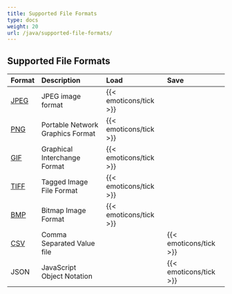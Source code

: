 ```yaml
---
title: Supported File Formats
type: docs
weight: 20
url: /java/supported-file-formats/
---
```


## **Supported File Formats**

|**Format**|**Description**|**Load**|**Save**|
| :- | :- | :- | :- |
|[J](https://wiki.fileformat.com/Page%20Description%20Language/PDF/)[PEG](https://wiki.fileformat.com/image/jpeg/)|JPEG image format|{{< emoticons/tick >}}| |
|[PNG](https://wiki.fileformat.com/image/png/)|Portable Network Graphics Format|{{< emoticons/tick >}}| |
|[GIF](https://wiki.fileformat.com/image/gif/)|Graphical Interchange Format|{{< emoticons/tick >}}| |
|[TIFF](https://wiki.fileformat.com/image/tiff/)|Tagged Image File Format|{{< emoticons/tick >}}| |
|[BMP](https://wiki.fileformat.com/image/bmp/)|Bitmap Image Format|{{< emoticons/tick >}}| |
|[C](https://wiki.fileformat.com/Page%20Description%20Language/PDF/)[SV](https://wiki.fileformat.com/spreadsheet/csv/)|Comma Separated Value file| |{{< emoticons/tick >}}|
|JSON|JavaScript Object Notation| |{{< emoticons/tick >}}|

